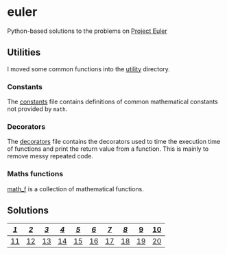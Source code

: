 # euler
Python-based solutions to the problems on [Project Euler](https://projecteuler.net/)

## Utilities

I moved some common functions into the [utility](utility) directory.

### Constants

The [constants](utility/constants.py) file contains definitions of common mathematical constants not provided by `math`.

### Decorators

The [decorators](utility/decorators.py) file contains the decorators used to time the execution time of functions and print the return value from a function. This is mainly to remove messy repeated code.

### Maths functions

[math_f](utility/math_f.py) is a collection of mathematical functions.

## Solutions

| [*1*](problem1.py) | [*2*](problem2.py) | [*3*](problem3.py) | [*4*](problem4.py) | [*5*](problem5.py) | [*6*](problem6.py) | [*7*](problem7.py) | [*8*](problem8.py) | [9](problem9.py) | [10](problem10.py) |
|-|-|-|-|-|-|-|-|-|-|
| [11](problem11.py) | [12](problem12.py) | [13](problem13.py) | [14](problem14.py) | [15](problem15.py) | [16](problem16.py) | [17](problem17.py) | [18](problem18.py) | [19](problem19.py) | [20](problem20.py) |

